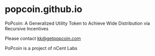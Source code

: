 # popcoin.github.io
PoPcoin: A Generalized Utility Token to Achieve Wide Distribution via Recursive Incentives

Please contact kk@getpopcoin.com 



PoPcoin is a project of nCent Labs
